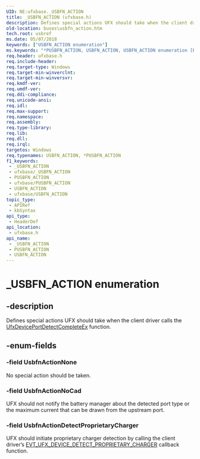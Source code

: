 ```yaml
---
UID: NE:ufxbase._USBFN_ACTION
title: _USBFN_ACTION (ufxbase.h)
description: Defines special actions UFX should take when the client driver calls the UfxDevicePortDetectCompleteEx function.
old-location: buses\usbfn_action.htm
tech.root: usbref
ms.date: 05/07/2018
keywords: ["USBFN_ACTION enumeration"]
ms.keywords: "*PUSBFN_ACTION, USBFN_ACTION, USBFN_ACTION enumeration [Buses], UsbfnActionDetectProprietaryCharger, UsbfnActionNoCad, UsbfnActionNone, _USBFN_ACTION, buses.usbfn_action, ufxbase/USBFN_ACTION, ufxbase/UsbfnActionDetectProprietaryCharger, ufxbase/UsbfnActionNoCad, ufxbase/UsbfnActionNone"
req.header: ufxbase.h
req.include-header: 
req.target-type: Windows
req.target-min-winverclnt: 
req.target-min-winversvr: 
req.kmdf-ver: 
req.umdf-ver: 
req.ddi-compliance: 
req.unicode-ansi: 
req.idl: 
req.max-support: 
req.namespace: 
req.assembly: 
req.type-library: 
req.lib: 
req.dll: 
req.irql: 
targetos: Windows
req.typenames: USBFN_ACTION, *PUSBFN_ACTION
f1_keywords:
 - _USBFN_ACTION
 - ufxbase/_USBFN_ACTION
 - PUSBFN_ACTION
 - ufxbase/PUSBFN_ACTION
 - USBFN_ACTION
 - ufxbase/USBFN_ACTION
topic_type:
 - APIRef
 - kbSyntax
api_type:
 - HeaderDef
api_location:
 - ufxbase.h
api_name:
 - _USBFN_ACTION
 - PUSBFN_ACTION
 - USBFN_ACTION
---
```


# _USBFN_ACTION enumeration


## -description

Defines special actions UFX should take when the client driver calls the <a href="/windows-hardware/drivers/ddi/ufxclient/nf-ufxclient-ufxdeviceportdetectcompleteex">UfxDevicePortDetectCompleteEx</a> function.

## -enum-fields

### -field UsbfnActionNone

No special action should be taken.

### -field UsbfnActionNoCad

UFX should not notify the battery manager about the detected port type or the maximum current that can be drawn from the upstream port.

### -field UsbfnActionDetectProprietaryCharger

UFX should initiate proprietary charger detection by calling the client driver’s <a href="/windows-hardware/drivers/ddi/ufxclient/nc-ufxclient-evt_ufx_device_proprietary_charger_detect">EVT_UFX_DEVICE_DETECT_PROPRIETARY_CHARGER</a> callback function.

